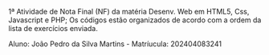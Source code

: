 1ª Atividade de Nota Final (NF) da matéria Desenv. Web em HTML5, Css, Javascript e PHP; 
Os códigos estão organizados de acordo com a ordem da lista de exercícios enviada.

Aluno: João Pedro da Silva Martins - Matríucula: 202404083241
